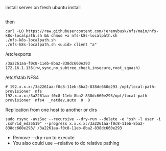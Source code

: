 install server on fresh ubuntu install
```
```

then

```
curl -LO https://raw.githubusercontent.com/jeremybusk/nfs/main/nfs-k8s-localpath.sh && chmod +x nfs-k8s-localpath.sh
./nfs-k8s-localpath.sh
./nfs-k8s-localpath.sh <uuid> client "a"
```

/etc/exports
```
/3a2261aa-f0c8-11eb-8ba2-838dc660e293    172.16.1.135(rw,sync,no_subtree_check,insecure,root_squash)
```

/etc/fstab NFS4
```
# 192.x.x.x:/3a2261aa-f0c8-11eb-8ba2-838dc660e293 /opt/local-path-provisioner  nfs
192.x.x.x:/3a2261aa-f0c8-11eb-8ba2-838dc660e293/opt/local-path-provisioner  nfs4  _netdev,auto  0  0
```
Replication from one host to another or dirs
```
sudo rsync -avzSuc --recursive --dry-run --delete -e "ssh -l user -i .ssh/id_ed25519" --progress x.x.x.x:/3a2261aa-f0c8-11eb-8ba2-838dc660e293/ /3a2261aa-f0c8-11eb-8ba2-838dc660e293
```
- Remove --dry-run to execute
- You also could use --relative to do relative pathing

